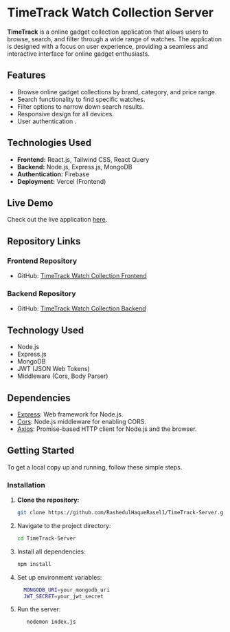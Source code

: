 # TimeTrack Watch Collection Server

**TimeTrack** is a online gadget  collection application that allows users to browse, search, and filter through a wide range of watches. The application is designed with a focus on user experience, providing a seamless and interactive interface for online gadget  enthusiasts.

## Features

- Browse online gadget  collections by brand, category, and price range.
- Search functionality to find specific watches.
- Filter options to narrow down search results.
- Responsive design for all devices.
- User authentication .


## Technologies Used

- **Frontend:** React.js, Tailwind CSS, React Query
- **Backend:** Node.js, Express.js, MongoDB
- **Authentication:** Firebase
- **Deployment:** Vercel (Frontend)

## Live Demo

Check out the live application [here](https://timetrack-rasel.vercel.app).

## Repository Links

### Frontend Repository
- GitHub: [TimeTrack Watch Collection Frontend](https://github.com/RashedulHaqueRasel1/TimeTrack)

### Backend Repository
- GitHub: [TimeTrack Watch Collection Backend](https://github.com/RashedulHaqueRasel1/TimeTrack-Server)

## Technology Used

- Node.js
- Express.js
- MongoDB
- JWT (JSON Web Tokens)
- Middleware (Cors, Body Parser)


## Dependencies

- [Express](https://www.npmjs.com/package/express): Web framework for Node.js.
- [Cors](https://www.npmjs.com/package/cors): Node.js middleware for enabling CORS.
- [Axios](https://www.npmjs.com/package/axios): Promise-based HTTP client for Node.js and the browser.

## Getting Started

To get a local copy up and running, follow these simple steps.

### Installation

1. **Clone the repository:**
   ```sh
   git clone https://github.com/RashedulHaqueRasel1/TimeTrack-Server.git

2. Navigate to the project directory:
   ```sh
   cd TimeTrack-Server
   
3. Install all dependencies:
   ```sh
   npm install

4. Set up environment variables:
   ```sh
     MONGODB_URI=your_mongodb_uri
     JWT_SECRET=your_jwt_secret

5. Run the server:
   ```sh
      nodemon index.js
